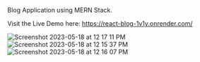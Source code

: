 Blog Application using MERN Stack. 

Visit the Live Demo here:  https://react-blog-1v1y.onrender.com/

![Screenshot 2023-05-18 at 12 17 11 PM](https://github.com/Mattrob10/blog-app-1/assets/110871707/d3b6d6d1-2264-403e-a938-8471a40514b9)
![Screenshot 2023-05-18 at 12 15 37 PM](https://github.com/Mattrob10/blog-app-1/assets/110871707/b33f5c70-59a1-40db-aa1f-5c623c72f63b)
![Screenshot 2023-05-18 at 12 16 07 PM](https://github.com/Mattrob10/blog-app-1/assets/110871707/e56762b9-5d14-40b5-9fbe-6bcab33889b2)
